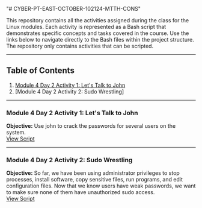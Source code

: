 "# CYBER-PT-EAST-OCTOBER-102124-MTTH-CONS" 

This repository contains all the activities assigned during the class for the Linux modules. Each activity is represented as a Bash script that demonstrates specific concepts and tasks covered in the course. Use the links below to navigate directly to the Bash files within the project structure. The repository only contains activities that can be scripted.

---

## Table of Contents

1. [Module 4 Day 2 Activity 1: Let's Talk to John](https://git.bootcampcontent.com/boot-camp-consortium-east-coast/CYBER-PT-EAST-OCTOBER-102124/-/tree/main/Module%204%20-Linux%20Sysadmin%20Fundamentals/Module%204%20Day%202/Activity%201%20-%20Let's%20Talk%20to%20John?ref_type=heads)
2. [Module 4 Day 2 Activity 2:  Sudo Wrestling]

---

### Module 4 Day 2 Activity 1: Let's Talk to John

**Objective:** Use john to crack the passwords for several users on the system.  
[View Script](src/main/bash/module4/day2_activity1.sh)

---

### Module 4 Day 2 Activity 2:  Sudo Wrestling

**Objective:** So far, we have been using administrator privileges to stop processes, install software, copy sensitive files, run programs, and edit configuration files.
Now that we know users have weak passwords, we want to make sure none of them have unauthorized sudo access.  
[View Script](src/main/bash/module4/day2_activity2.sh)